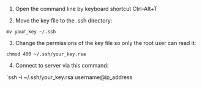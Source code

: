
1. Open the command line by keyboard shortcut Ctrl-Alt+T

2. Move the key file to the .ssh directory:

`mv your_key ~/.ssh`

3. Change the permissions of the key file so only the root user can read it:

`chmod 400 ~/.ssh/your_key.rsa`

4. Connect to server via this command:

`ssh -i ~/.ssh/your_key.rsa username@ip_address
